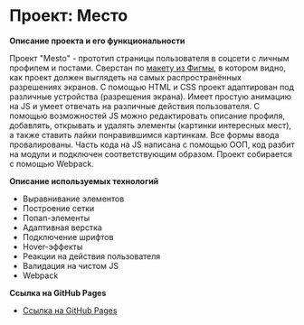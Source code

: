 # Проект: Место

**Описание проекта и его функциональности**

Проект "Mesto" - прототип страницы пользователя в соцсети с личным профилем и постами. Сверстан по [макету из Фигмы](https://www.figma.com/file/2cn9N9jSkmxD84oJik7xL7/JavaScript.-Sprint-4?node-id=0%3A1), в котором видно, как проект должен выглядеть на самых распространённых разрешениях экранов. С помощью HTML и CSS проект адаптирован под различные устройства (разрешения экрана). Имеет простую анимацию на JS и умеет отвечать на различные действия пользователя. С помощью возможностей JS можно редактировать описание профиля, добавлять, открывать и удалять элементы (картинки интересных мест), а также ставить лайки понравившимся картинкам. Все формы ввода провалированы. Часть кода на JS написана с помощью ООП, код разбит на модули и подключен соответствующим образом.
Проект собирается с помощью Webpack.

**Описание используемых технологий**

* Выравнивание элементов
* Построение сетки
* Попап-элементы
* Адаптивная верстка
* Подключение шрифтов
* Hover-эффекты
* Реакции на действия пользователя
* Валидация на чистом JS
* Webpack

**Ссылка на GitHub Pages**

* [Ссылка на GitHub Pages](https://sseliverstova.github.io/mesto/)

